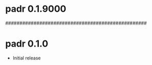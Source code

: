 
# padr 0.1.9000


##################################################

# padr 0.1.0

* Initial release
